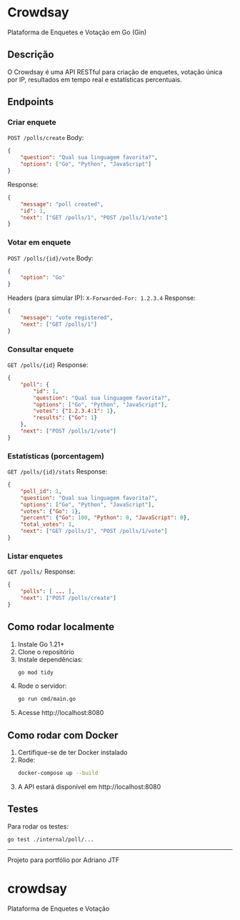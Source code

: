 # Crowdsay

Plataforma de Enquetes e Votação em Go (Gin)

## Descrição
O Crowdsay é uma API RESTful para criação de enquetes, votação única por IP, resultados em tempo real e estatísticas percentuais.

## Endpoints

### Criar enquete
`POST /polls/create`
Body:
```json
{
	"question": "Qual sua linguagem favorita?",
	"options": ["Go", "Python", "JavaScript"]
}
```
Response:
```json
{
	"message": "poll created",
	"id": 1,
	"next": ["GET /polls/1", "POST /polls/1/vote"]
}
```

### Votar em enquete
`POST /polls/{id}/vote`
Body:
```json
{
	"option": "Go"
}
```
Headers (para simular IP):
`X-Forwarded-For: 1.2.3.4`
Response:
```json
{
	"message": "vote registered",
	"next": ["GET /polls/1"]
}
```

### Consultar enquete
`GET /polls/{id}`
Response:
```json
{
	"poll": {
		"id": 1,
		"question": "Qual sua linguagem favorita?",
		"options": ["Go", "Python", "JavaScript"],
		"votes": {"1.2.3.4:1": 1},
		"results": {"Go": 1}
	},
	"next": ["POST /polls/1/vote"]
}
```

### Estatísticas (porcentagem)
`GET /polls/{id}/stats`
Response:
```json
{
	"poll_id": 1,
	"question": "Qual sua linguagem favorita?",
	"options": ["Go", "Python", "JavaScript"],
	"votes": {"Go": 1},
	"percent": {"Go": 100, "Python": 0, "JavaScript": 0},
	"total_votes": 1,
	"next": ["GET /polls/1", "POST /polls/1/vote"]
}
```

### Listar enquetes
`GET /polls/`
Response:
```json
{
	"polls": [ ... ],
	"next": ["POST /polls/create"]
}
```

## Como rodar localmente

1. Instale Go 1.21+
2. Clone o repositório
3. Instale dependências:
	 ```bash
	 go mod tidy
	 ```
4. Rode o servidor:
	 ```bash
	 go run cmd/main.go
	 ```
5. Acesse http://localhost:8080

## Como rodar com Docker

1. Certifique-se de ter Docker instalado
2. Rode:
	 ```bash
	 docker-compose up --build
	 ```
3. A API estará disponível em http://localhost:8080

## Testes

Para rodar os testes:
```bash
go test ./internal/poll/...
```

---
Projeto para portfólio por Adriano JTF
# crowdsay
Plataforma de Enquetes e Votação
